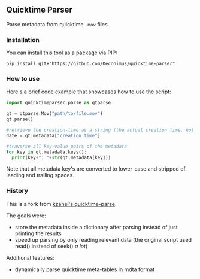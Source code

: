 ## Quicktime Parser

Parse metadata from quicktime `.mov` files.

### Installation

You can install this tool as a package via PIP:

`pip install git+"https://github.com/Deconimus/quicktime-parser"`

### How to use

Here's a brief code example that showcases how to use the script:

```python
import quicktimeparser.parse as qtparse

qt = qtparse.Mov("path/to/file.mov")
qt.parse()

#retrieve the creation-time as a string (the actual creation time, not the file-system creation time)
date = qt.metadata["creation time"]

#traverse all key-value pairs of the metadata
for key in qt.metadata.keys():
  print(key+": "+str(qt.metadata[key]))
```

Note that all metadata key's are converted to lower-case and stripped of leading and trailing spaces.

### History

This is a fork from [kzahel's quicktime-parse](https://github.com/kzahel/quicktime-parse).

The goals were:

* store the metadata inside a dictionary after parsing instead of just printing the results
* speed up parsing by only reading relevant data (the original script used read() instead of seek() _a lot_)

Additional features:

* dynamically parse quicktime meta-tables in mdta format
